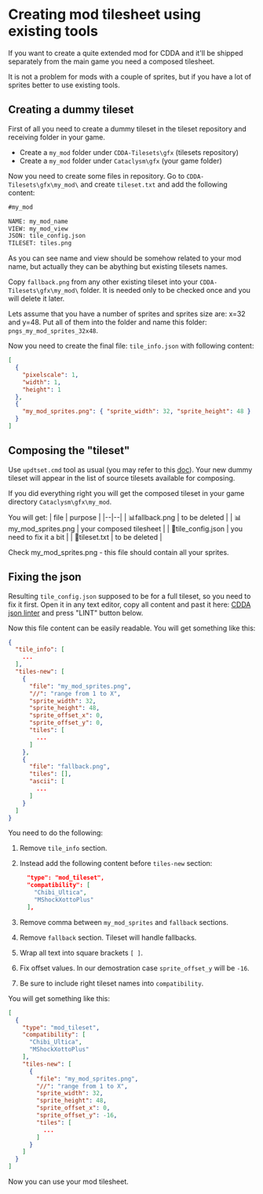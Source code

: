 # Creating mod tilesheet using existing tools

If you want to create a quite extended mod for CDDA and it'll be shipped separately from the main game you need a composed tilesheet.

It is not a problem for mods with a couple of sprites, but if you have a lot of sprites better to use existing tools.

## Creating a dummy tileset

First of all you need to create a dummy tileset in the tileset repository and receiving folder in your game.

- Create a `my_mod` folder under `CDDA-Tilesets\gfx` (tilesets repository)
- Create a `my_mod` folder under `Cataclysm\gfx` (your game folder)

Now you need to create some files in repository.
Go to `CDDA-Tilesets\gfx\my_mod\` and create `tileset.txt` and add the following content:

```txt
#my_mod

NAME: my_mod_name
VIEW: my_mod_view
JSON: tile_config.json
TILESET: tiles.png
```

As you can see name and view should be somehow related to your mod name, but actually they can be abything but existing tilesets names.

Copy `fallback.png` from any other existing tileset into your `CDDA-Tilesets\gfx\my_mod\` folder. It is needed only to be checked once and you will delete it later.

Lets assume that you have a number of sprites and sprites size are: x=32 and y=48. Put all of them into the folder and name this folder: `pngs_my_mod_sprites_32x48`.

Now you need to create the final file: `tile_info.json` with following content:

```json
[
  {
    "pixelscale": 1,
    "width": 1,
    "height": 1
  },
  {
    "my_mod_sprites.png": { "sprite_width": 32, "sprite_height": 48 }
  }
]
```

## Composing the "tileset"

Use `updtset.cmd` tool as usual (you may refer to this [doc](../tools/windows_wrappers.md#composer)). Your new dummy tileset will appear in the list of source tilesets available for composing.

If you did everything right you will get the composed tileset in your game directory `Cataclysm\gfx\my_mod`.

You will get:
| file | purpose |
|--|--|
| :bar_chart:fallback.png | to be deleted |
| :bar_chart:my_mod_sprites.png | your composed tilesheet |
| :memo:tile_config.json | you need to fix it a bit |
| :memo:tileset.txt | to be deleted |

Check my_mod_sprites.png - this file should contain all your sprites.

## Fixing the json

Resulting `tile_config.json` supposed to be for a full tileset, so you need to fix it first. Open it in any text editor, copy all content and past it here: [CDDA json linter](https://dev.narc.ro/cataclysm/format.html) and press "LINT" button below.

Now this file content can be easily readable. You will get something like this:

```json
{
  "tile_info": [
    ...
  ],
  "tiles-new": [
    {
      "file": "my_mod_sprites.png",
      "//": "range from 1 to X",
      "sprite_width": 32,
      "sprite_height": 48,
      "sprite_offset_x": 0,
      "sprite_offset_y": 0,
      "tiles": [
        ...
      ]
    },
    {
      "file": "fallback.png",
      "tiles": [],
      "ascii": [
        ...
      ]
    }
  ]
}
```

You need to do the following:

1) Remove `tile_info` section.
2) Instead add the following content before `tiles-new` section:

    ```json
      "type": "mod_tileset",
      "compatibility": [
        "Chibi_Ultica",
        "MShockXottoPlus"
      ],
    ```

3) Remove comma between `my_mod_sprites` and `fallback` sections.
4) Remove `fallback` section. Tileset will handle fallbacks.
5) Wrap all text into square brackets `[ ]`.
6) Fix offset values. In our demostration case `sprite_offset_y` will be `-16`.
7) Be sure to include right tileset names into `compatibility`.

You will get something like this:

```json
[
  {
    "type": "mod_tileset",
    "compatibility": [
      "Chibi_Ultica",
      "MShockXottoPlus"
    ],
    "tiles-new": [
      {
        "file": "my_mod_sprites.png",
        "//": "range from 1 to X",
        "sprite_width": 32,
        "sprite_height": 48,
        "sprite_offset_x": 0,
        "sprite_offset_y": -16,
        "tiles": [
          ...
        ]
      }
    ]
  }
]
```

Now you can use your mod tilesheet.
